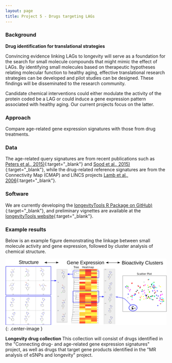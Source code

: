 ```yaml
---
layout: page
title: Project 5 - Drugs targeting LAGs
---
```



### Background

**Drug identification for translational strategies**

Convincing evidence linking LAGs to longevity will serve as a foundation for the search for small molecule compounds that might mimic the effect of LAGs. By identifying small molecules based on therapeutic hypotheses relating molecular function to healthy aging, effective translational research strategies can be developed and pilot studies can be designed. These findings will be disseminated to the research community.

Candidate chemical interventions could either modulate the activity of the protein coded be a LAG or could induce a gene expression pattern associated with healthy aging. Our current projects focus on the latter.

### Approach

Compare age-related gene expression signatures with those from drug treatments. 

### Data

The age-related query signatures are from recent publications such as [Peters et al., 2015)](http://www.ncbi.nlm.nih.gov/pubmed/26490707){:target="_blank"} and  [Sood et al., 2015)](http://www.ncbi.nlm.nih.gov/pubmed/26343147){:target="_blank"}, while the drug-related reference signatures are from the Connectivity Map (CMAP) and LINCS projects [Lamb et al., 2006](http://www.ncbi.nlm.nih.gov/pubmed/17008526){:target="_blank"}.

### Software

We are currently developing the [longevityTools R Package on GitHub)](https://github.com/tgirke/longevityTools){:target="_blank"}, and preliminary vignettes are available at the [longevityTools website](http://girke.bioinformatics.ucr.edu/longevityTools/mydoc/home.html){:target="_blank"}.

### Example results

Below is an example figure demonstrating the linkage between small molecule activity and gene expression, followed by cluster analysis of chemical structure. 

![Cluster Image](/public/images/cluster_image.svg){: .center-image }

**Longevity drug collection** 
This collection will consist of drugs identified in the "Connecting drug- and age-related gene expression signatures" project, as well as drugs that target gene products identified in the "MR analysis of eSNPs and longevity" project. 




